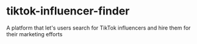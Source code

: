 # tiktok-influencer-finder
A platform that let's users search for TikTok influencers and hire them for their marketing efforts
